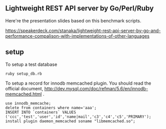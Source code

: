 Lightweight REST API server by Go/Perl/Ruby
----

Here're the presentation slides based on this benchmark scripts.

https://speakerdeck.com/stanaka/lightweight-rest-api-server-by-go-and-performance-compalison-with-implementations-of-other-languages


## setup

To setup a test database
```
ruby setup_db.rb
```

To setup a record for innodb memcached plugin. You should read the official document, http://dev.mysql.com/doc/refman/5.6/en/innodb-memcached.html .

```
use innodb_memcache;
delete from containers where name='aaa';
INSERT INTO `containers` VALUES ('ccc','test','user','id','name|mail','c3','c4','c5','PRIMARY');
install plugin daemon_memcached soname "libmemcached.so";
```

